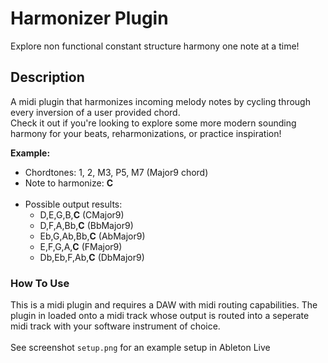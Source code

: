 # Harmonizer Plugin

Explore non functional constant structure harmony one note at a time! 

## Description

A midi plugin that harmonizes incoming melody notes by cycling through every inversion of a user provided chord. <br>
Check it out if you're looking to explore some more modern sounding harmony for your beats, reharmonizations, or practice inspiration!

**Example:** <br>
  - Chordtones: 1, 2, M3, P5, M7  (Major9 chord)
  - Note to harmonize: **C**
  <br> <br>
  - Possible output results:
    - D,E,G,B,**C**    (CMajor9)
    - D,F,A,Bb,**C**    (BbMajor9)
    - Eb,G,Ab,Bb,**C**  (AbMajor9)
    - E,F,G,A,**C**    (FMajor9)
    - Db,Eb,F,Ab,**C**  (DbMajor9)
    


### How To Use

This is a midi plugin and requires a DAW with midi routing capabilities. The plugin in loaded onto a midi track whose output is routed into a seperate midi track with your software instrument of choice. <br><br>
See screenshot `setup.png` for an example setup in Ableton Live



